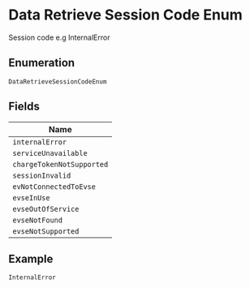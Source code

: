 
# Data Retrieve Session Code Enum

Session code e.g InternalError

## Enumeration

`DataRetrieveSessionCodeEnum`

## Fields

| Name |
|  --- |
| `internalError` |
| `serviceUnavailable` |
| `chargeTokenNotSupported` |
| `sessionInvalid` |
| `evNotConnectedToEvse` |
| `evseInUse` |
| `evseOutOfService` |
| `evseNotFound` |
| `evseNotSupported` |

## Example

```
InternalError
```

